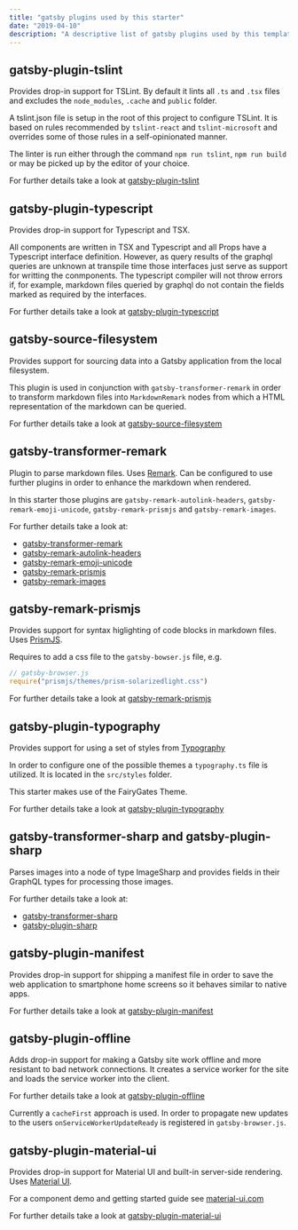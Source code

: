 ```yaml
---
title: "gatsby plugins used by this starter"
date: "2019-04-10"
description: "A descriptive list of gatsby plugins used by this template. For each plugin a short overview, usage in this starter and a link to the plugins site is given."
---
```


## gatsby-plugin-tslint

Provides drop-in support for TSLint. By default it lints all `.ts` and `.tsx` files and excludes the `node_modules`, `.cache` and `public` folder.

A tslint.json file is setup in the root of this project to configure TSLint. It is based on rules recommended by `tslint-react` and `tslint-microsoft` and overrides some of those rules in a self-opinionated manner.

The linter is run either through the command `npm run tslint`, `npm run build` or may be picked up by the editor of your choice.

For further details take a look at [gatsby-plugin-tslint](https://www.gatsbyjs.org/packages/gatsby-plugin-tslint/)

## gatsby-plugin-typescript

Provides drop-in support for Typescript and TSX.

All components are written in TSX and Typescript and all Props have a Typescript interface definition. However, as query results of the graphql queries are unknown at transpile time those interfaces just serve as support for writting the conmponents. The typescript compiler will not throw errors if, for example, markdown files queried by graphql do not contain the fields marked as required by the interfaces.

For further details take a look at [gatsby-plugin-typescript](https://www.gatsbyjs.org/packages/gatsby-plugin-typescript/)

## gatsby-source-filesystem

Provides support for sourcing data into a Gatsby application from the local filesystem.

This plugin is used in conjunction with `gatsby-transformer-remark` in order to transform markdown files into `MarkdownRemark` nodes from which a HTML representation of the markdown can be queried.

For further details take a look at [gatsby-source-filesystem](https://www.gatsbyjs.org/packages/gatsby-source-filesystem/)

## gatsby-transformer-remark

Plugin to parse markdown files. Uses [Remark](http://remark.js.org/ "Remark"). Can be configured to use further plugins in order to enhance the markdown when rendered.

In this starter those plugins are `gatsby-remark-autolink-headers`, `gatsby-remark-emoji-unicode`, `gatsby-remark-prismjs` and `gatsby-remark-images`.

For further details take a look at:

- [gatsby-transformer-remark](https://www.gatsbyjs.org/packages/gatsby-transformer-remark/)
- [gatsby-remark-autolink-headers](https://www.gatsbyjs.org/packages/gatsby-remark-autolink-headers/)
- [gatsby-remark-emoji-unicode](https://www.gatsbyjs.org/packages/gatsby-remark-emoji-unicode/)
- [gatsby-remark-prismjs](https://www.gatsbyjs.org/packages/gatsby-remark-prismjs/)
- [gatsby-remark-images](https://www.gatsbyjs.org/packages/gatsby-remark-images/)

## gatsby-remark-prismjs

Provides support for syntax higlighting of code blocks in markdown files. Uses [PrismJS](http://prismjs.com/ "PrismJS").

Requires to add a css file to the `gatsby-bowser.js` file, e.g.

```javascript
// gatsby-browser.js
require("prismjs/themes/prism-solarizedlight.css")
```

For further details take a look at [gatsby-remark-prismjs](https://www.gatsbyjs.org/packages/gatsby-remark-prismjs/)

## gatsby-plugin-typography

Provides support for using a set of styles from [Typography](https://kyleamathews.github.io/typography.js/)

In order to configure one of the possible themes a `typography.ts` file is utilized. It is located in the `src/styles` folder.

This starter makes use of the FairyGates Theme.

For further details take a look at [gatsby-plugin-typography](https://www.gatsbyjs.org/packages/gatsby-plugin-typography/)

## gatsby-transformer-sharp and gatsby-plugin-sharp

Parses images into a node of type ImageSharp and provides fields in their GraphQL types for processing those images.

For further details take a look at:

- [gatsby-transformer-sharp](https://www.gatsbyjs.org/packages/gatsby-transformer-sharp/)
- [gatsby-plugin-sharp](https://www.gatsbyjs.org/packages/gatsby-plugin-sharp/)

## gatsby-plugin-manifest

Provides drop-in support for shipping a manifest file in order to save the web application to smartphone home screens so it behaves similar to native apps.

For further details take a look at [gatsby-plugin-manifest](https://www.gatsbyjs.org/packages/gatsby-plugin-manifest/)

## gatsby-plugin-offline

Adds drop-in support for making a Gatsby site work offline and more resistant to bad network connections. It creates a service worker for the site and loads the service worker into the client.

For further details take a look at [gatsby-plugin-offline](https://www.gatsbyjs.org/packages/gatsby-plugin-offline/)

Currently a `cacheFirst` approach is used. In order to propagate new updates to the users `onServiceWorkerUpdateReady` is registered in `gatsby-browser.js`.

## gatsby-plugin-material-ui

Provides drop-in support for Material UI and built-in server-side rendering. Uses [Material UI](https://github.com/mui-org/material-ui).

For a component demo and getting started guide see [material-ui.com](https://material-ui.com/getting-started/usage/)

For further details take a look at [gatsby-plugin-material-ui](https://www.gatsbyjs.org/packages/gatsby-plugin-material-ui/)

